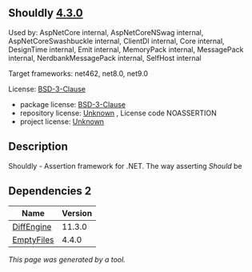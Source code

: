 ﻿Shouldly [4.3.0](https://www.nuget.org/packages/Shouldly/4.3.0)
--------------------

Used by: AspNetCore internal, AspNetCoreNSwag internal, AspNetCoreSwashbuckle internal, ClientDI internal, Core internal, DesignTime internal, Emit internal, MemoryPack internal, MessagePack internal, NerdbankMessagePack internal, SelfHost internal

Target frameworks: net462, net8.0, net9.0

License: [BSD-3-Clause](../../../../licenses/bsd-3-clause) 

- package license: [BSD-3-Clause](https://licenses.nuget.org/BSD-3-Clause) 
- repository license: [Unknown](https://github.com/shouldly/shouldly.git) , License code NOASSERTION
- project license: [Unknown](https://docs.shouldly.org/) 

Description
-----------
Shouldly - Assertion framework for .NET. The way asserting *Should* be

Dependencies 2
-----------

|Name|Version|
|----------|:----|
|[DiffEngine](../../../../packages/nuget.org/diffengine/11.3.0)|11.3.0|
|[EmptyFiles](../../../../packages/nuget.org/emptyfiles/4.4.0)|4.4.0|

*This page was generated by a tool.*